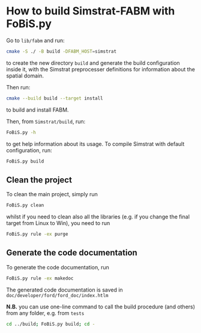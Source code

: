 # How to build Simstrat-FABM with FoBiS.py

Go to `lib/fabm` and run:

~~~bash
cmake -S ./ -B build -DFABM_HOST=simstrat
~~~

to create the new directory `build` and generate the build configuration inside it,
with the Simstrat preprocesser definitions for information about the spatial domain.

Then run:

~~~bash
cmake --build build --target install
~~~

to build and install FABM.

Then, from `Simstrat/build`, run:

~~~bash
FoBiS.py -h
~~~

to get help information about its usage.
To compile Simstrat with default configuration, run:

~~~bash
FoBiS.py build
~~~

## Clean the project
To clean the main project, simply run

~~~bash
FoBiS.py clean
~~~

whilst if you need to clean also all the libraries (e.g. if you change the final target from Linux to Win), you need to run

~~~bash
FoBiS.py rule -ex purge
~~~

## Generate the code documentation
To generate the code documentation, run

~~~bash
FoBiS.py rule -ex makedoc
~~~

The generated code documentation is saved in `doc/developer/ford/ford_doc/index.htlm`


**N.B.** you can use one-line command to call the build procedure (and others) from any folder, e.g. from `tests`
~~~bash
cd ../build; FoBiS.py build; cd -
~~~
